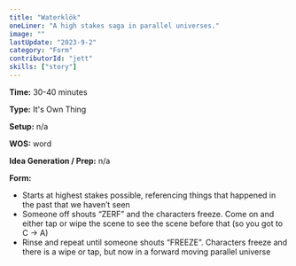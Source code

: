 ```yaml
---
title: "Waterklök"
oneLiner: "A high stakes saga in parallel universes."
image: ""
lastUpdate: "2023-9-2"
category: "Form"
contributorId: "jett"
skills: ["story"]
---
```


**Time:** 30-40 minutes

**Type:** It's Own Thing

**Setup:** n/a

**WOS:** word

**Idea Generation / Prep:** n/a

**Form:** 

- Starts at highest stakes possible, referencing things that happened in the past that we haven’t seen
- Someone off shouts “ZERF” and the characters freeze. Come on and either tap or wipe the scene to see the scene before that (so you got to C -> A)
- Rinse and repeat until someone shouts “FREEZE”. Characters freeze and there is a wipe or tap, but now in a forward moving parallel universe

